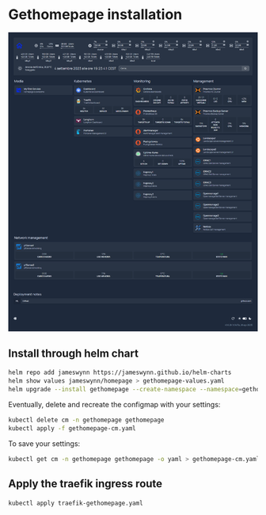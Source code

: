 # Gethomepage installation

![Screenshot](https://github.com/urbaman/HomeLab/blob/main/Kubernetes/Gethomepage/images/gethomepage.png?raw=true)

## Install through helm chart

```bash
helm repo add jameswynn https://jameswynn.github.io/helm-charts
helm show values jameswynn/homepage > gethomepage-values.yaml
helm upgrade --install gethomepage --create-namespace --namespace=gethomepage jameswynn/homepage -f gethomepage-values.yaml
```

Eventually, delete and recreate the configmap with your settings:

```bash
kubectl delete cm -n gethomepage gethomepage
kubectl apply -f gethomepage-cm.yaml
```

To save your settings:

```bash
kubectl get cm -n gethomepage gethomepage -o yaml > gethomepage-cm.yaml
```

## Apply the traefik ingress route

```bash
kubectl apply traefik-gethomepage.yaml
```
